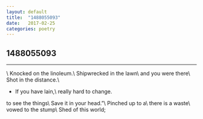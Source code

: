 ```yaml
---
layout: default
title:  "1488055093"
date:   2017-02-25
categories: poetry
---
```


## 1488055093

---
\\
Knocked on the linoleum.\\
Shipwrecked in the lawn\\
and you were there\\
Shot in the distance.\\
- If you have lain,\\
really hard to change.

to see the things\\
Save it in your head.”\\
Pinched up to a\\
there is a waste\\
vowed to the stump\\
Shed of this world;
